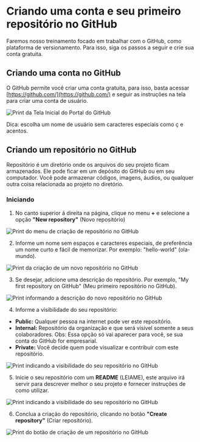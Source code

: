 # Criando uma conta e seu primeiro repositório no GitHub
Faremos nosso treinamento focado em trabalhar com o GitHub, como plataforma de versionamento. Para isso, siga os passos a seguir e crie sua conta gratuita.
  
## Criando uma conta no GitHub

O GitHub permite você criar uma conta gratuita, para isso, basta acessar  [https://github.com/](https://github.com/) e seguir as instruções na tela para criar uma conta de usuário.

![Print da Tela Inicial do Portal do GitHub](https://github.com/WoMakersCode/git-e-github/raw/master/.gitbook/assets/image.png)

Dica: escolha um nome de usuário sem caracteres especiais como ç e acentos.

## Criando um repositório no GitHub

Repositório é um diretório onde os arquivos do seu projeto ficam armazenados. Ele pode ficar em um depósito do GitHub ou em seu computador. Você pode armazenar códigos, imagens, áudios, ou qualquer outra coisa relacionada ao projeto no diretório.

### Iniciando

1. No canto superior á direita na página, clique no menu <strong>+</strong> e selecione a opção <strong>"New repository"</strong> (Novo repositório)

![Print do menu de criação de repositório no GitHub](https://github.com/WoMakersCode/git-e-github/raw/master/.gitbook/assets/repo-create.png)

2. Informe um nome sem espaços e caracteres especiais, de preferência um nome curto e fácil de memorizar. Por exemplo: "hello-world" (ola-mundo).

![Print da criação de um novo repositório no GitHub](https://github.com/WoMakersCode/git-e-github/raw/master/.gitbook/assets/create-repository-name.png)

3. Se desejar, adicione uma descrição do repositório. Por exemplo, "My first repository on GitHub" (Meu primeiro repositório no GitHub).

![Print informando a descrição do novo repositório no GitHub](https://github.com/WoMakersCode/git-e-github/raw/master/.gitbook/assets/create-repository-desc.png)

4. Informe a visibilidade do seu repositório:
- <strong>Public:</strong> Qualquer pessoa na internet pode ver este repositório.
- <strong>Internal:</strong> Repositório da organização e que será visivel somente a seus colaboradores. Obs: Essa opção só vai aparecer para você, se sua conta do GitHub for empresarial.
- <strong>Private:</strong> Você decide quem pode visualizar e contribuir com este repositório.

![Print indicando a visibilidade do seu repositório no GitHub](https://github.com/WoMakersCode/git-e-github/raw/master/.gitbook/assets/create-repository-public-private.png)

5. Inicie o seu repositório com um <strong>README</strong> (LEIAME), este arquivo irá servir para descrever melhor o seu projeto e fornecer instruções de como utilizar.

![Print indicando a visibilidade do seu repositório no GitHub](https://github.com/WoMakersCode/git-e-github/raw/master/.gitbook/assets/initialize-with-readme.png)

6. Conclua a criação do repositório, clicando no botão <strong>"Create repository"</strong> (Criar repositório).

![Print do botão de criação de um repositório no GitHub](https://github.com/WoMakersCode/git-e-github/raw/master/.gitbook/assets/create-repository-button.png)

### 

